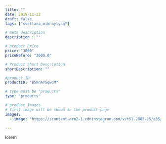 ```yaml
---
title: ""
date: 2019-11-22
draft: false
tags: ["svetlana_mikhaylyan"]

# meta description
description : ""

# product Price
price: "3000"
priceBefore: "3600.0"

# Product Short Description
shortDescription: ""

#product ID
productID: "B5KnAYSqwdM"

# type must be "products"
type: "products"

# product Images
# first image will be shown in the product page
images:
  - image: "https://scontent-arn2-1.cdninstagram.com/v/t51.2885-15/e35/72603762_434361520820006_5308462260681667226_n.jpg?se=7&tp=1&_nc_ht=scontent-arn2-1.cdninstagram.com&_nc_cat=102&_nc_ohc=wZAA8YJd7_0AX9EkWYk&oh=59b3671be512c3a76e84ef2a5044548f&oe=6074D4B1&ig_cache_key=MjE4MjcyODUxOTMxMTM2MTg2OA%3D%3D.2"

---
```

lorem
